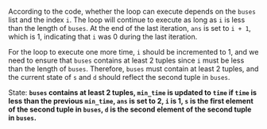 According to the code, whether the loop can execute depends on the `buses` list and the index `i`. The loop will continue to execute as long as `i` is less than the length of `buses`. At the end of the last iteration, `ans` is set to `i + 1`, which is 1, indicating that `i` was 0 during the last iteration. 

For the loop to execute one more time, `i` should be incremented to 1, and we need to ensure that `buses` contains at least 2 tuples since `i` must be less than the length of `buses`. Therefore, `buses` must contain at least 2 tuples, and the current state of `s` and `d` should reflect the second tuple in `buses`.

State: **`buses` contains at least 2 tuples, `min_time` is updated to `time` if `time` is less than the previous `min_time`, `ans` is set to 2, `i` is 1, `s` is the first element of the second tuple in `buses`, `d` is the second element of the second tuple in `buses`.**